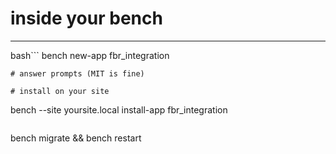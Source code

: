 # inside your bench
---
bash```
bench new-app fbr_integration
```
# answer prompts (MIT is fine)

# install on your site
```
bench --site yoursite.local install-app fbr_integration
```
```
bench migrate && bench restart
```

